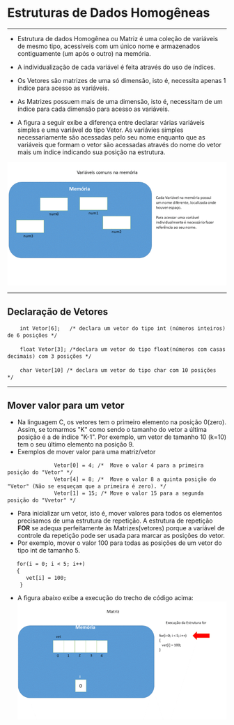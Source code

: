 # Estruturas de Dados Homogêneas
---
+ Estrutura de dados Homogênea ou Matriz é uma coleção de variáveis de mesmo tipo, acessíveis com um único nome e armazenados contiguamente (um após o outro) na memória.

+ A individualização de cada variável é feita através do uso de índices.

+ Os Vetores são matrizes de uma só dimensão, isto é, necessita apenas 1 índice para acesso as variáveis. 

+ As Matrizes possuem mais de uma dimensão, isto é,  necessitam de um índice para cada dimensão para acesso as variáveis. 

+ A figura a seguir exibe a diferença entre declarar várias variáveis simples e uma variável do tipo Vetor. As variávies simples necessariamente são acessadas pelo seu nome enquanto que as variáveis que formam o vetor são acessadas através do nome do vetor mais um índice indicando sua posição na estrutura. 
 
![programa](/markdowns/vetor.gif)

---
Declaração de Vetores
---
        int Vetor[6];   /* declara um vetor do tipo int (números inteiros) de 6 posições */

        float Vetor[3]; /*declara um vetor do tipo float(números com casas decimais) com 3 posições */
        
        char Vetor[10] /* declara um vetor do tipo char com 10 posições  */

---
Mover valor para um vetor
---
+ Na linguagem C, os vetores tem o primeiro elemento na posição 0(zero). Assim, se tomarmos "K" como sendo o tamanho do vetor a última posição é a de índice "K-1". Por exemplo, um vetor de tamanho 10 (k=10) tem o seu último elemento na posição 9.
+ Exemplos de mover valor para uma matriz/vetor 
```
               Vetor[0] = 4; /*  Move o valor 4 para a primeira posição do "Vetor" */
               Vetor[4] = 8; /*  Move o valor 8 a quinta posição do "Vetor" (Não se esqueçam que a primeira é zero). */
               Vetor[1] = 15; /* Move o valor 15 para a segunda posição do "Vvetor" */
```
+ Para inicializar um vetor, isto é, mover valores para todos os elementos precisamos de uma estrutura de repetição. A estrutura de repetição <b>FOR</b> se adequa perfeitamente às Matrizes(vetores) porque a variável de controle da repetição pode ser usada para marcar as posições do vetor.
+ Por exemplo, mover o valor 100 para todas as posições de um vetor do tipo int de tamanho 5.
```
   for(i = 0; i < 5; i++)
   {
      vet[i] = 100;
    }
```
+ A figura abaixo exibe a execução do trecho de código acima:
![programa](/markdowns/movevetor.gif)
